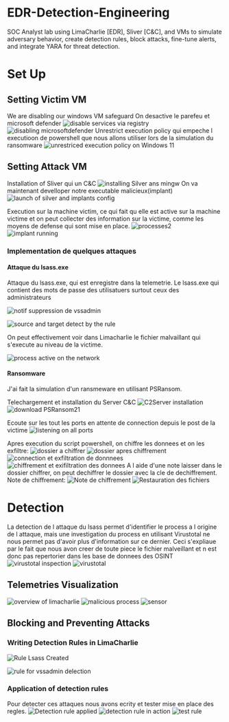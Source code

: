 # EDR-Detection-Engineering
SOC Analyst lab using LimaCharlie [EDR], Sliver [C&amp;C], and VMs to simulate adversary behavior, create detection rules, block attacks, fine-tune alerts, and integrate YARA for threat detection.

# Set Up

## Setting Victim VM
We are disabling our windows VM safeguard
On desactive le parefeu et microsoft defender 
![disable services via registry](https://github.com/user-attachments/assets/912095f4-7ffe-428c-b255-f177fcf78b35)
![disabling microsoftdefender](https://github.com/user-attachments/assets/a9e7f033-a086-435b-aac8-e054cd57081b)
Unrestrict execution policy qui empeche l executioon de powershell que nous allons utiliser lors de la simulation du ransomware
![unrestriced execution policy on Windows 11](https://github.com/user-attachments/assets/6e71de30-85ac-4a2a-863f-311eec69d40a)

## Setting Attack VM
Installation of Sliver qui un C&C
![installing Silver ans mingw](https://github.com/user-attachments/assets/3bfff611-8679-4c02-b1c5-60e7006d68f5)
On va maintenant develloper notre executable malicieux(implant)
![launch of silver and implants config](https://github.com/user-attachments/assets/86c0ba37-31f6-4f70-b6e3-04076ecc10ad)

Execution sur la machine victim, ce qui fait qu elle est active sur la machine victime et on peut collecter des information sur la victime, comme les moyens de defense qui sont mise en place.
![processes2](https://github.com/user-attachments/assets/ebce1eed-af2a-4474-b22c-3e66b7eaf28b)
![implant running](https://github.com/user-attachments/assets/8ea67977-b842-46b1-971e-63e6d3e0966b)

### Implementation de quelques attaques

#### Attaque du lsass.exe

Attaque du lsass.exe, qui est enregistre dans la telemetrie. Le lsass.exe qui contient des mots de passe des utilisatuers surtout ceux des administrateurs

![notif suppression de vssadmin](https://github.com/user-attachments/assets/066ad76f-9ce4-4029-b8fb-0c12cb68326f)


![source and target detect by the rule](https://github.com/user-attachments/assets/7778d9c7-81b0-4004-9084-60e64d11b6b6)


On peut effectivement voir dans Limacharlie le fichier malvaillant qui s'execute au niveau de la victime.

![process active on the network](https://github.com/user-attachments/assets/441cba4b-cfac-4fcf-877a-e880b7792a7a)



#### Ransomware
J'ai fait la simulation d'un ransmeware en utilisant PSRansom.

Telechargement et installation du Server C&C
![C2Server installation](https://github.com/user-attachments/assets/3b54a9b3-ddd2-4da5-9c7b-b84d91fe3aad)
![download PSRansom21](https://github.com/user-attachments/assets/834873df-ff59-40ab-b16a-ae9018f249c6)

Ecoute sur les tout les ports en attente de connection depuis le post de la victime
![listening on all ports](https://github.com/user-attachments/assets/b18acb47-adb6-43dc-bc30-71fdd2fdbab0)

Apres execution du script powershell, on chiffre les donnees et on les exfiltre:
![dossier a chiffrer](https://github.com/user-attachments/assets/8cc378d9-1a88-4931-91fb-f9ffe54483b7)
![dossier apres chiffrement](https://github.com/user-attachments/assets/8a71482f-10cc-4933-b354-9d2f755f5600)
![connection et exfiltration de donnnees](https://github.com/user-attachments/assets/c2f3c12f-daaa-4501-8211-a021e95c11ab)
![chiffrement et exifiltration des donnees](https://github.com/user-attachments/assets/b2a977e1-7678-411e-b79b-522937a10a11)
A l aide d'une note laisser dans le dossier chiffrer, on peut dechiffrer le dossier avec la cle de dechiffrement.
Note de chiffrement:
![Note de chiffrement](https://github.com/user-attachments/assets/6ef92b24-f63f-434f-b4e3-fe7e0e60cd04)
![Restauration des fichiers](https://github.com/user-attachments/assets/8d43b5ae-d40d-4241-b19b-010cc43a91d5)


# Detection

La detection de l attaque du lsass permet d'identifier le process a l origine de l attaque, mais une investigation du process en utilisant Virustotal ne nous permet pas d'avoir plus d'information sur ce dernier. Ceci s'expliaue par le fait que nous avon creer de toute piece le fichier malveillant et n est donc pas repertorier dans les base de donnees des OSINT
![virustotal inspection](https://github.com/user-attachments/assets/4541b518-96b0-424d-8957-19de5b19eb34)
![virustotal](https://github.com/user-attachments/assets/76986c4a-c823-4f0a-a78c-943ca6beff81)


## Telemetries Visualization
![overview of limacharlie](https://github.com/user-attachments/assets/044669be-6068-4826-bce5-8740015fac6d)
![malicious process](https://github.com/user-attachments/assets/ca3e7fd6-b779-40c9-bcd6-560206e71721)
![sensor ](https://github.com/user-attachments/assets/13baeb9f-503d-4269-bed6-baa4353d36e0)


## Blocking and Preventing Attacks

### Writing Detection Rules in LimaCharlie

![Rule Lsass Created](https://github.com/user-attachments/assets/05990230-b421-498e-b539-eaf451a4e649)

![rule for vssadmin delection](https://github.com/user-attachments/assets/096b7a91-9b36-43f1-96d4-065123c725fc)


### Application of detection rules
Pour detecter ces attaques nous avons ecrity et tester mise en place des regles.
![Detection rule applied](https://github.com/user-attachments/assets/b606aeda-bac3-42b7-b96e-c198ff3d46f3)
![detection rule in action](https://github.com/user-attachments/assets/4cd28af7-e10f-4a32-a59b-9b0abb5d6a4c)
![test rule](https://github.com/user-attachments/assets/563cf7c6-3523-44d2-ad05-5cce469f01c2)
